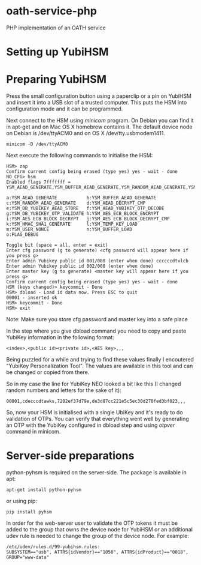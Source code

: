 oath-service-php
================

PHP implementation of an OATH service


Setting up YubiHSM
==================

# Preparing YubiHSM

Press the small configuration button using a paperclip or a pin on YubiHSM and insert it into a USB slot of a trusted computer. This puts the
HSM into configuration mode and it can be programmed.

Next connect to the HSM using _minicom_ program. On Debian you can find it in apt-get and on Mac OS X homebrew contains it. The default device
node on Debian is /dev/ttyACM0 and on OS X /dev/tty.usbmodem1411.

    minicom -D /dev/ttyACM0

Next execute the following commands to initialise the HSM:

```
HSM> zap                                                                                                                                                                                    
Confirm current config being erased (type yes) yes - wait - done                                                                                                                            
NO_CFG> hsm                                                                                                                                                                                 
Enabled flags 7fffffff = YSM_AEAD_GENERATE,YSM_BUFFER_AEAD_GENERATE,YSM_RANDOM_AEAD_GENERATE,YSM_AEAD_DECRYPT_CMP,YSM_DB_YUBIKEY_AEAD_STORE,YSM_AEAD_YUBIKEY_OTP_DECODE,YSM_DB_YUBIKEY_OTP_VALIDATE,YSM_AES_ECB_BLOCK_ENCRYPT,YSM_AES_ECB_BLOCK_DECRYPT,YSM_AES_ECB_BLOCK_DECRYPT_CMP,YSM_HMAC_SHA1_GENERATE,YSM_TEMD
                                                                                                                                                                                            
a:YSM_AEAD_GENERATE           b:YSM_BUFFER_AEAD_GENERATE                                                                                                                                    
c:YSM_RANDOM_AEAD_GENERATE    d:YSM_AEAD_DECRYPT_CMP                                                                                                                                        
e:YSM_DB_YUBIKEY_AEAD_STORE   f:YSM_AEAD_YUBIKEY_OTP_DECODE                                                                                                                                 
g:YSM_DB_YUBIKEY_OTP_VALIDATE h:YSM_AES_ECB_BLOCK_ENCRYPT   
i:YSM_AES_ECB_BLOCK_DECRYPT   j:YSM_AES_ECB_BLOCK_DECRYPT_CMP
k:YSM_HMAC_SHA1_GENERATE      l:YSM_TEMP_KEY_LOAD           
m:YSM_USER_NONCE              n:YSM_BUFFER_LOAD             
o:FLAG_DEBUG                  

Toggle bit (space = all, enter = exit) 
Enter cfg password (g to generate) <cfg password will appear here if you press g> 
Enter admin Yubikey public id 001/008 (enter when done) ccccccdtvlcb
Enter admin Yubikey public id 002/008 (enter when done) 
Enter master key (g to generate) <master key will appear here if you press g> 
Confirm current config being erased (type yes) yes - wait - done
HSM (keys changed)> keycommit - Done
HSM> dbload - Load id data now. Press ESC to quit
00001 - inserted ok
HSM> keycommit - Done
HSM> exit
```

Note: Make sure you store cfg password and master key into a safe place


In the step where you give dbload command you need to copy and paste YubiKey information in the following format:

    <index>,<public id><private id>,<AES key>,,,

Being puzzled for a while and trying to find these values finally I encoutered "YubiKey Personalization Tool". The values
are available in this tool and can be changed or copied from there.

So in my case the line for YubiKey NEO looked a bit like this (I changed random numbers and letters for the sake of it):

    00001,cdecccdtawks,7202ef37d79e,de3d87cc221e5c5ec30d270fed3bf023,,,

So, now your HSM is initialised with a single UbiKey and it's ready to do validation of OTPs. You can verify that everything went well by
generating an OTP with the YubiKey configured in dbload step and using _otpver_ command in minicom. 


# Server-side preparations

python-pyhsm is required on the server-side. The package is available in apt:

    apt-get install python-pyhsm

or using pip:

    pip install pyhsm

In order for the web-server user to validate the OTP tokens it must be added to the group that owns the device node for YubiHSM or an additional
udev rule is needed to change the group of the device node. For example:

    /etc/udev/rules.d/99-yubihsm.rules:
    SUBSYSTEM=="usb", ATTRS{idVendor}=="1050", ATTRS{idProduct}=="0018", GROUP="www-data"


